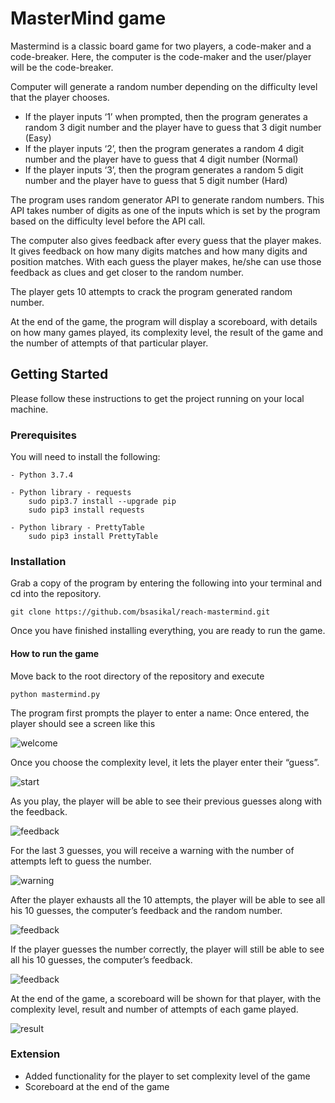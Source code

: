 # MasterMind game

Mastermind is a classic board game for two players, a code-maker and a code-breaker. Here, the computer is the code-maker and the user/player will be the code-breaker. 

Computer will generate a random number depending on the difficulty level that the player chooses.
- If the player inputs ‘1’ when prompted, then the program generates a random 3 digit number and the player have to guess that 3 digit number (Easy)
- If the player inputs ‘2’, then the program generates a random 4 digit number and the player have to guess that 4 digit number (Normal)
- If the player inputs ‘3’, then the program generates a random 5 digit number and the player have to guess that 5 digit number (Hard)

The program uses random generator API to generate random numbers. This API takes number of digits as one of the inputs which is set by the program based on the difficulty level before the API call.

The computer also gives feedback after every guess that the player makes. It gives feedback on how many digits matches and how many digits and position matches. With each guess the player makes, he/she can use those feedback as clues and get closer to the random number.

The player gets 10 attempts to crack the program generated random number.

At the end of the game, the program will display a scoreboard, with details on how many games played, its complexity level, the result of the game and the number of attempts of that particular player.

## Getting Started

Please follow these instructions to get the project running on your local machine.

### Prerequisites

You will need to install the following:
```
- Python 3.7.4

- Python library - requests
	sudo pip3.7 install --upgrade pip
	sudo pip3 install requests

- Python library - PrettyTable
	sudo pip3 install PrettyTable
```

### Installation

Grab a copy of the program by entering the following into your terminal and cd into the repository.

```
git clone https://github.com/bsasikal/reach-mastermind.git
```

Once you have finished installing everything, you are ready to run the game.

#### How to run the game
	
Move back to the root directory of the repository and execute

```
python mastermind.py
```

The program first prompts the player to enter a name:
Once entered, the player should see a screen like this

![welcome](./images/welcome.png?raw=true)

Once you choose the complexity level, it lets the player enter their “guess”.

![start](./images/start.png?raw=true)

As you play, the player will be able to see their previous guesses along with the feedback.

![feedback](./images/feedback1.png?raw=true)

For the last 3 guesses, you will receive a warning with the number of attempts left to guess the number.

![warning](./images/warning.png?raw=true)

After the player exhausts all the 10 attempts, the player will be able to see all his 10 guesses, the computer’s feedback and the random number.

![feedback](./images/feedback2.png?raw=true)

If the player guesses the number correctly, the player will still be able to see all his 10 guesses, the computer’s feedback.

![feedback](./images/feedback3.png?raw=true)

At the end of the game, a scoreboard will be shown for that player, with the complexity level, result and number of attempts of each game played.

![result](./images/result.png?raw=true)

### Extension
- Added functionality for the player to set complexity level of the game
- Scoreboard at the end of the game







